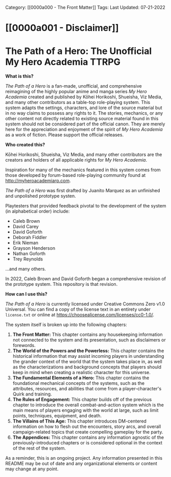 Category: [[0000a000 - The Front Matter]]
Tags:
Last Updated: 07-21-2022

# [[0000a001 - Disclaimer]]

# The Path of a Hero: The Unofficial My Hero Academia TTRPG

**What is this?**

*The Path of a Hero* is a fan-made, unofficial, and comprehensive reimagining of the highly popular anime and manga series *My Hero Academia* created and published by Kōhei Horikoshi, Shueisha, Viz Media, and many other contributors as a table-top role-playing system. This system adapts the settings, characters, and lore of the source material but in no way claims to possess any rights to it. The stories, mechanics, or any other content not directly related to existing source material found in this system should not be considered part of the official canon. They are merely here for the appreciation and enjoyment of the spirit of *My Hero Academia* as a work of fiction. Please support the official releases.

**Who created this?**

Kōhei Horikoshi, Shueisha, Viz Media, and many other contributors are the creators and holders of all applicable rights for *My Hero Academia*.

Inspiration for many of the mechanics featured in this system comes from those developed by forum-based role-playing community found at http://myheroacademiarp.com.

*The Path of a Hero* was first drafted by Juanito Marquez as an unfinished and unpolished prototype systen.

Playtesters that provided feedback pivotal to the development of the system (in alphabetical order) include: 

- Caleb Brown
- David Carey
- David Goforth
- Deborah Fiddler
- Erik Nieman
- Grayson Henderson
- Nathan Goforth
- Trey Reynolds

...and many others.

In 2022, Caleb Brown and David Goforth began a comprehensive revision of the prototype system. This repository is that revision.

**How can I use this?**

*The Path of a Hero* is currently licensed under Creative Commons Zero v1.0 Universal. You can find a copy of the license text in an entirety under `license.txt` or online at https://choosealicense.com/licenses/cc0-1.0/.

The system itself is broken up into the following chapters:

1. **The Front Matter:** This chapter contains any housekeeping information not connected to the system and its presentation, such as disclaimers or forewords.
2. **The World of the Powers and the Powerless:** This chapter contains the historical information that may assist incoming players in understanding the grander context of the world that the system takes place in, as well as the characterizations and background concepts that players should keep in mind when creating a realistic character for this universe.
3. **The Fundamental Elements of a Hero:** This chapter contains the foundational mechanical concepts of the systems, such as the attributes, resources, and abilities that come from a player-character's Quirk and training.
4. **The Rules of Engagement:** This chapter builds off of the previous chapter to introduce the overall combat-and-action system which is the main means of players engaging with the world at large, such as limit points, techniques, equipment, and death.
5. **The Villains of This Age:** This chapter introduces DM-centered information on how to flesh out the encounters, story arcs, and overall campaign-related topics that create compelling gameplay for the party.
6. **The Appendices:** This chapter contains any information agnostic of the previously-introduced chapters or is considered optional in the context of the rest of the system.

As a reminder, this is an ongoing project. Any information presented in this README may be out of date and any organizational elements or content may change at any point.